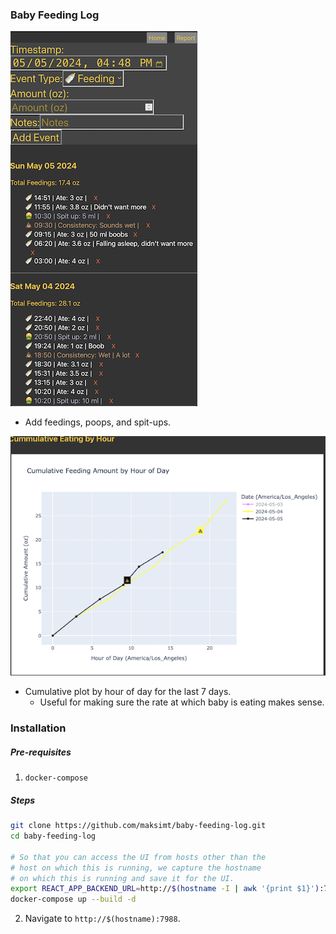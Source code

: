 ### Baby Feeding Log

![Home](docs/home.png)
* Add feedings, poops, and spit-ups.

![Plot](docs/plot.png)
* Cumulative plot by hour of day for the last 7 days.
  * Useful for making sure the rate at which baby is eating makes sense.


### Installation
##### Pre-requisites
1. `docker-compose`

##### Steps
```bash
git clone https://github.com/maksimt/baby-feeding-log.git
cd baby-feeding-log

# So that you can access the UI from hosts other than the
# host on which this is running, we capture the hostname
# on which this is running and save it for the UI.
export REACT_APP_BACKEND_URL=http://$(hostname -I | awk '{print $1}'):7989
docker-compose up --build -d
```
2. Navigate to `http://$(hostname):7988`.